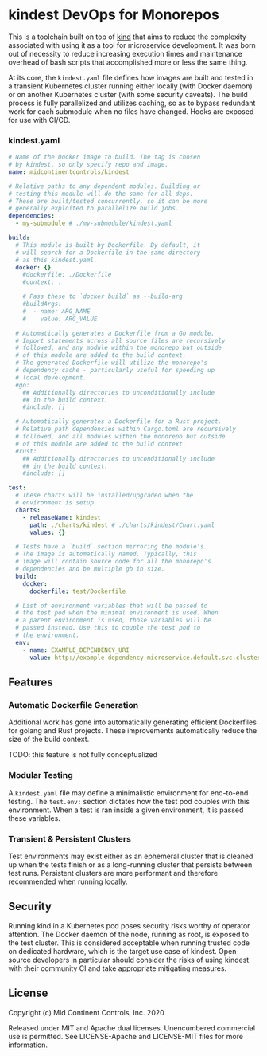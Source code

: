 # kindest DevOps for Monorepos

This is a toolchain built on top of [kind](https://github.com/kubernetes-sigs/kind) that aims to reduce the complexity associated with using it as a tool for microservice development. It was born out of necessity to reduce increasing execution times and maintenance overhead of bash scripts that accomplished more or less the same thing.

At its core, the `kindest.yaml` file defines how images are built and tested in a transient Kubernetes cluster running either locally (with Docker daemon) or on another Kubernetes cluster (with some security caveats). The build process is fully parallelized and utilizes caching, so as to bypass redundant work for each submodule when no files have changed. Hooks are exposed for use with CI/CD.

### kindest.yaml
```yaml
# Name of the Docker image to build. The tag is chosen
# by kindest, so only specify repo and image.
name: midcontinentcontrols/kindest

# Relative paths to any dependent modules. Building or
# testing this module will do the same for all deps.
# These are built/tested concurrently, so it can be more
# generally exploited to parallelize build jobs.
dependencies:
  - my-submodule # ./my-submodule/kindest.yaml

build:
  # This module is built by Dockerfile. By default, it
  # will search for a Dockerfile in the same directory
  # as this kindest.yaml.
  docker: {}
    #dockerfile: ./Dockerfile
    #context: .

    # Pass these to `docker build` as --build-arg 
    #buildArgs:
    #  - name: ARG_NAME
    #    value: ARG_VALUE

  # Automatically generates a Dockerfile from a Go module.
  # Import statements across all source files are recursively
  # followed, and any module within the monorepo but outside
  # of this module are added to the build context.
  # The generated Dockerfile will utilize the monorepo's
  # dependency cache - particularly useful for speeding up
  # local development.
  #go:
    ## Additionally directories to unconditionally include
    ## in the build context.
    #include: []

  # Automatically generates a Dockerfile for a Rust project.
  # Relative path dependencies within Cargo.toml are recursively
  # followed, and all modules within the monorepo but outside
  # of this module are added to the build context.
  #rust:
    ## Additionally directories to unconditionally include
    ## in the build context.
    #include: []

test:
  # These charts will be installed/upgraded when the
  # environment is setup.
  charts:
    - releaseName: kindest
      path: ./charts/kindest # ./charts/kindest/Chart.yaml
      values: {}

  # Tests have a `build` section mirroring the module's.
  # The image is automatically named. Typically, this
  # image will contain source code for all the monorepo's
  # dependencies and be multiple gb in size. 
  build:
    docker:
      dockerfile: test/Dockerfile

  # List of environment variables that will be passed to
  # the test pod when the minimal environment is used. When
  # a parent environment is used, those variables will be
  # passed instead. Use this to couple the test pod to
  # the environment.
  env:
    - name: EXAMPLE_DEPENDENCY_URI
      value: http://example-dependency-microservice.default.svc.cluster.local:5000
```

## Features

### Automatic Dockerfile Generation
Additional work has gone into automatically generating efficient Dockerfiles for golang and Rust projects. These improvements automatically reduce the size of the build context.

TODO: this feature is not fully conceptualized

### Modular Testing
A `kindest.yaml` file may define a minimalistic environment for end-to-end testing. The `test.env:` section dictates how the test pod couples with this environment. When a test is ran inside a given environment, it is passed these variables.

### Transient & Persistent Clusters
Test environments may exist either as an ephemeral cluster that is cleaned up when the tests finish or as a long-running cluster that persists between test runs. Persistent clusters are more performant and therefore recommended when running locally.

## Security
Running kind in a Kubernetes pod poses security risks worthy of operator attention. The Docker daemon of the node, running as root, is exposed to the test cluster. This is considered acceptable when running trusted code on dedicated hardware, which is the target use case of kindest. Open source developers in particular should consider the risks of using kindest with their community CI and take appropriate mitigating measures. 

## License
Copyright (c) Mid Continent Controls, Inc. 2020

Released under MIT and Apache dual licenses. Unencumbered commercial use is permitted. See LICENSE-Apache and LICENSE-MIT files for more information.
